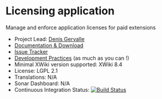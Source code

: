 # Licensing application

Manage and enforce application licenses for paid extensions

* Project Lead: [Denis Gervalle](http://www.xwikisas.com/xwiki/bin/view/XWiki/dgervalle) 
* [Documentation & Download](http://store.xwiki.com/xwiki/bin/view/Extension/Licensing+Application)
* [Issue Tracker](http://jira.xwikisas.com/browse/LICENSING)
* [Development Practices](http://dev.xwiki.org/xwiki/bin/view/Community/DevelopmentPractices) (as much as you can !)
* Minimal XWiki version supported: XWiki 8.4
* License: LGPL 2.1
* Translations: N/A 
* Sonar Dashboard: N/A 
* Continuous Integration Status: [![Build Status](http://ci.xwikisas.com/buildStatus/icon?job=application-licensing)](http://ci.xwikisas.com/job/application-licensing/) 
